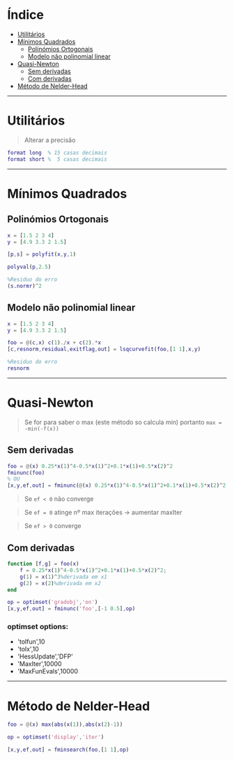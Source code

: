 # Índice
* [Utilitários](#Utilitários)
* [Mínimos Quadrados](#Mínimos-Quadrados)
    * [Polinómios Ortogonais](#Polinómios-Ortogonais)
    * [Modelo não polinomial linear](#Modelo-não-polinomial-linear)
* [Quasi-Newton](#Quasi-Newton)
    * [Sem derivadas](#Sem-derivadas)
    * [Com derivadas](#Com-derivadas)
* [Método de Nelder-Head](#Método-de-Nelder-Head)

- - - -

# Utilitários
> Alterar a precisão
```matlab
format long  % 15 casas decimais
format short %  5 casas decimais
```

- - - -

# Mínimos Quadrados
## Polinómios Ortogonais
```matlab
x = [1.5 2 3 4]
y = [4.9 3.3 2 1.5]

[p,s] = polyfit(x,y,1)

polyval(p,2.5)

%Residuo do erro
(s.normr)^2
```

## Modelo não polinomial linear
```matlab
x = [1.5 2 3 4]
y = [4.9 3.3 2 1.5]

foo = @(c,x) c(1)./x + c(2).*x
[c,resnorm,residual,exitflag,out] = lsqcurvefit(foo,[1 1],x,y)

%Residuo do erro
resnorm
```

- - - -

# Quasi-Newton
> Se for para saber o max (este método so calcula min) portanto `max = -min(-f(x))`

## Sem derivadas
```matlab
foo = @(x) 0.25*x(1)^4-0.5*x(1)^2+0.1*x(1)+0.5*x(2)^2
fminunc(foo)
% OU
[x,y,ef,out] = fminunc(@(x) 0.25*x(1)^4-0.5*x(1)^2+0.1*x(1)+0.5*x(2)^2,[-1 0.5])
```

> Se `ef < 0` não converge

> Se `ef = 0` atinge nº max iterações -> aumentar maxIter

> Se `ef > 0` converge

## Com derivadas
```matlab
function [f,g] = foo(x)
    f = 0.25*x(1)^4-0.5*x(1)^2+0.1*x(1)+0.5*x(2)^2;
    g(1) = x(1)^3%derivada em x1
    g(2) = x(2)%derivada em x2
end

op = optimset('gradobj','on')
[x,y,ef,out] = fminunc('foo',[-1 0.5],op)

```

### optimset options:
* 'tolfun',10
* 'tolx',10
* 'HessUpdate','DFP'
* 'MaxIter',10000
* 'MaxFunEvals',10000

- - - -

# Método de Nelder-Head
```matlab
foo = @(x) max(abs(x(1)),abs(x(2)-1))

op = optimset('display','iter')

[x,y,ef,out] = fminsearch(foo,[1 1],op)
```
